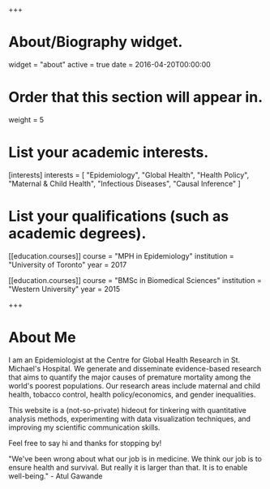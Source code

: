 +++
# About/Biography widget.
widget = "about"
active = true
date = 2016-04-20T00:00:00

# Order that this section will appear in.
weight = 5

# List your academic interests.
[interests]
  interests = [
    "Epidemiology",
    "Global Health",
    "Health Policy",
    "Maternal & Child Health",
    "Infectious Diseases",
    "Causal Inference"
  ]

# List your qualifications (such as academic degrees).
[[education.courses]]
  course = "MPH in Epidemiology"
  institution = "University of Toronto"
  year = 2017

[[education.courses]]
  course = "BMSc in Biomedical Sciences"
  institution = "Western University"
  year = 2015
 
+++

# About Me

I am an Epidemiologist at the Centre for Global Health Research in St. Michael's Hospital. We generate and disseminate evidence-based research that aims to quantify the major causes of premature mortality among the world's poorest populations. Our research areas include maternal and child health, tobacco control, health policy/economics, and gender inequalities.

This website is a (not-so-private) hideout for tinkering with quantitative analysis methods, experimenting with data visualization techniques, and improving my scientific communication skills. 

Feel free to say hi and thanks for stopping by!

"We've been wrong about what our job is in medicine. We think our job is to ensure health and survival. But really it is larger than that. It is to enable well-being." - Atul Gawande